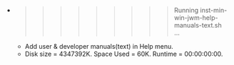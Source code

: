 * >>>>>>>>> Running inst-min-win-jwm-help-manuals-text.sh ...
  * Add user & developer manuals(text) in Help menu.
  * Disk size = 4347392K. Space Used = 60K. Runtime = 00:00:00:00.
